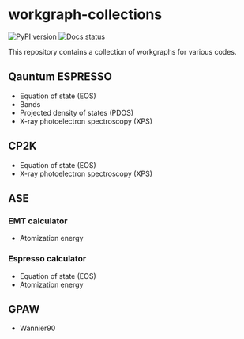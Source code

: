 # workgraph-collections
[![PyPI version](https://badge.fury.io/py/workgraph-collections.svg)](https://badge.fury.io/py/workgraph-collections)
[![Docs status](https://readthedocs.org/projects/workgraph-collections/badge)](http://workgraph-collections.readthedocs.io/)


This repository contains a collection of workgraphs for various codes.

## Qauntum ESPRESSO

- Equation of state (EOS)
- Bands
- Projected density of states (PDOS)
- X-ray photoelectron spectroscopy (XPS)

## CP2K

- Equation of state (EOS)
- X-ray photoelectron spectroscopy (XPS)


## ASE

### EMT calculator
- Atomization energy

### Espresso calculator

- Equation of state (EOS)
- Atomization energy


## GPAW
- Wannier90
